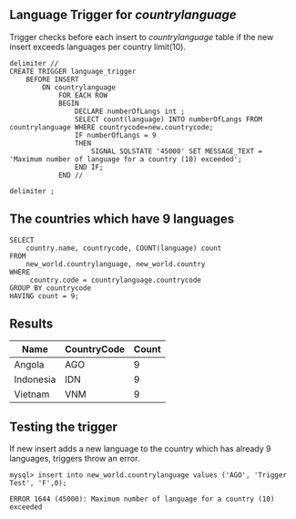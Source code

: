 ## Language Trigger for *countrylanguage*
Trigger checks before each insert to *countrylanguage* table if the new insert exceeds languages per country limit(10).
```
delimiter //
CREATE TRIGGER language_trigger
    BEFORE INSERT
        ON countrylanguage
            FOR EACH ROW
            BEGIN
                DECLARE numberOfLangs int ;
                SELECT count(language) INTO numberOfLangs FROM countrylanguage WHERE countrycode=new.countrycode;
                IF numberOfLangs = 9
                THEN
                    SIGNAL SQLSTATE '45000' SET MESSAGE_TEXT = 'Maximum number of language for a country (10) exceeded';
                END IF;
            END //

delimiter ;
```

## The countries which have 9 languages

```
SELECT
    country.name, countrycode, COUNT(language) count
FROM
    new_world.countrylanguage, new_world.country
WHERE
     country.code = countrylanguage.countrycode
GROUP BY countrycode
HAVING count = 9;
```

## Results

| Name      | CountryCode | Count |
| --------- | ----------- | ----- |
| Angola    | AGO         | 9     |
| Indonesia | IDN         | 9     |
| Vietnam   | VNM         | 9     |

## Testing the trigger
If new insert adds a new language to the country which has already 9 languages, triggers throw an error.

```
mysql> insert into new_world.countrylanguage values ('AGO', 'Trigger Test', 'F',0);

ERROR 1644 (45000): Maximum number of language for a country (10) exceeded
```